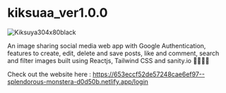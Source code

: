 # kiksuaa_ver1.0.0

![Kiksuya304x80black](https://user-images.githubusercontent.com/88293763/158604758-a13076ac-f7a3-435d-8016-d1e92887ce5c.png)

An image sharing social media web app with Google Authentication, features to create, edit, delete and save posts, like and comment, search and filter images built using Reactjs, Tailwind CSS and sanity.io 👨🏻‍💻🚀

Check out the website here :
https://653eccf52de57248cae6ef97--splendorous-monstera-d0d50b.netlify.app/login

